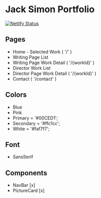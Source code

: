 # Jack Simon Portfolio

[![Netlify Status](https://api.netlify.com/api/v1/badges/aba58578-66fe-47c1-8658-77f72e49e065/deploy-status)](https://app.netlify.com/sites/jackwebsite/deploys)


## Pages
- Home - Selected Work  ( '/' )
- Writing Page List
- Writing Page Work Detail ( '/{workId}' ) 
- Director Work List
- Director Page Work Detail ( '/{workId}' ) 
- Contact ( '/contact' )

## Colors
- Blue
- Pink
- Primary = '#00CED1'; 
- Secondary = '#ffc1cc';
- White = '#faf7f7';

## Font 
- SansSerif

## Components
- NavBar [x]
- PictureCard [x]
